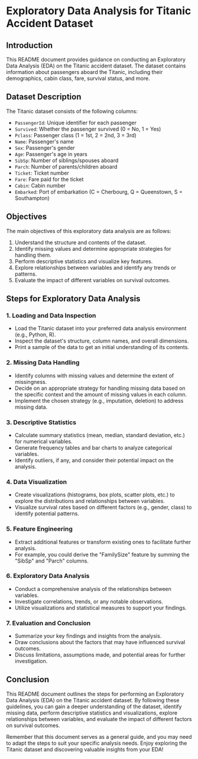 # Exploratory Data Analysis for Titanic Accident Dataset   
     
## Introduction
This README document provides guidance on conducting an Exploratory Data Analysis (EDA) on the Titanic accident dataset. The dataset contains information about passengers aboard the Titanic, including their demographics, cabin class, fare, survival status, and more.
   
## Dataset Description
The Titanic dataset consists of the following columns:
- `PassengerId`: Unique identifier for each passenger
- `Survived`: Whether the passenger survived (0 = No, 1 = Yes)
- `Pclass`: Passenger class (1 = 1st, 2 = 2nd, 3 = 3rd)
- `Name`: Passenger's name
- `Sex`: Passenger's gender
- `Age`: Passenger's age in years
- `SibSp`: Number of siblings/spouses aboard
- `Parch`: Number of parents/children aboard
- `Ticket`: Ticket number
- `Fare`: Fare paid for the ticket
- `Cabin`: Cabin number
- `Embarked`: Port of embarkation (C = Cherbourg, Q = Queenstown, S = Southampton)

## Objectives
The main objectives of this exploratory data analysis are as follows:
1. Understand the structure and contents of the dataset.
2. Identify missing values and determine appropriate strategies for handling them.
3. Perform descriptive statistics and visualize key features.
4. Explore relationships between variables and identify any trends or patterns.
5. Evaluate the impact of different variables on survival outcomes.

## Steps for Exploratory Data Analysis

### 1. Loading and Data Inspection
- Load the Titanic dataset into your preferred data analysis environment (e.g., Python, R).
- Inspect the dataset's structure, column names, and overall dimensions.
- Print a sample of the data to get an initial understanding of its contents.

### 2. Missing Data Handling
- Identify columns with missing values and determine the extent of missingness.
- Decide on an appropriate strategy for handling missing data based on the specific context and the amount of missing values in each column.
- Implement the chosen strategy (e.g., imputation, deletion) to address missing data.

### 3. Descriptive Statistics
- Calculate summary statistics (mean, median, standard deviation, etc.) for numerical variables.
- Generate frequency tables and bar charts to analyze categorical variables.
- Identify outliers, if any, and consider their potential impact on the analysis.

### 4. Data Visualization
- Create visualizations (histograms, box plots, scatter plots, etc.) to explore the distributions and relationships between variables.
- Visualize survival rates based on different factors (e.g., gender, class) to identify potential patterns.

### 5. Feature Engineering
- Extract additional features or transform existing ones to facilitate further analysis.
- For example, you could derive the "FamilySize" feature by summing the "SibSp" and "Parch" columns.

### 6. Exploratory Data Analysis
- Conduct a comprehensive analysis of the relationships between variables.
- Investigate correlations, trends, or any notable observations.
- Utilize visualizations and statistical measures to support your findings.

### 7. Evaluation and Conclusion
- Summarize your key findings and insights from the analysis.
- Draw conclusions about the factors that may have influenced survival outcomes.
- Discuss limitations, assumptions made, and potential areas for further investigation.

## Conclusion
This README document outlines the steps for performing an Exploratory Data Analysis (EDA) on the Titanic accident dataset. By following these guidelines, you can gain a deeper understanding of the dataset, identify missing data, perform descriptive statistics and visualizations, explore relationships between variables, and evaluate the impact of different factors on survival outcomes.

Remember that this document serves as a general guide, and you may need to adapt the steps to suit your specific analysis needs. Enjoy exploring the Titanic dataset and discovering valuable insights from your EDA!

